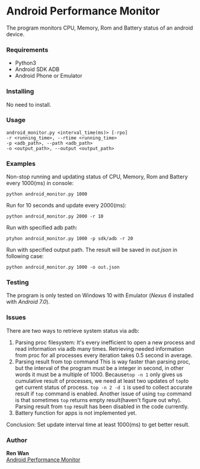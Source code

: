 # Android Performance Monitor
The program monitors CPU, Memory, Rom and Battery status of an android device.

### Requirements
* Python3
* Android SDK ADB
* Android Phone or Emulator

### Installing
No need to install. 

### Usage
```
android_monitor.py <interval_time(ms)> [-rpo]
-r <running_time>, --rtime <running_time>          
-p <adb_path>, --path <adb_path>                   
-o <output_path>, --output <output_path>           
```

### Examples
Non-stop running and updating status of CPU, Memory, Rom and Battery every 1000(ms) in console:
```
python android_monitor.py 1000 
```
Run for 10 seconds and update every 2000(ms):
```
python android_monitor.py 2000 -r 10 
```
Run with specified adb path:
```
ptyhon android_monitor.py 1000 -p sdk/adb -r 20 
```
Run with specified output path. The result will be saved in *out.json* in following case:
```
python android_monitor.py 1000 -o out.json 
```

### Testing
The program is only tested on Windows 10 with Emulator (*Nexus 6* installed with *Android 7.0*).

### Issues
There are two ways to retrieve system status via adb:
1. Parsing proc filesystem:
It's every inefficient to open a new process and read information via adb many times. Retrieving needed information from proc for all processes every iteration takes 0.5 second in average. 
2. Parsing result from top command
This is way faster than parsing proc, but the interval of the program must be a integer in second, in other words it must be a multiple of 1000. Because```top -n 1``` only gives us cumulative result of processes, we need at least two updates of ```top```to get current status of process. ```top -n 2 -d 1``` is used to collect accurate result if ```top``` command is enabled.
Another issue of using ```top``` command is that sometimes ```top``` returns empty result(haven't figure out why). Parsing result from ```top``` result has been disabled in the code currently.
3. Battery function for apps is not implemented yet.


Conclusion:
Set update interval time at least 1000(ms) to get better result.

### Author

**Ren Wan**  
[Android Performance Monitor](https://github.com/PurpleBooth)
